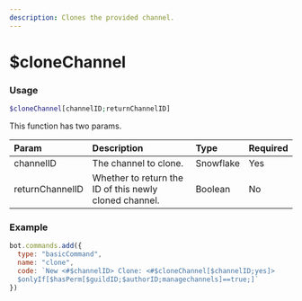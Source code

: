```yaml
---
description: Clones the provided channel.
---
```


# $cloneChannel
### Usage
```php
$cloneChannel[channelID;returnChannelID]
```
This function has two params.

| Param | Description | Type | Required |
| :--- | :--- | :--- | :--- |
| channelID | The channel to clone. | Snowflake | Yes |
| returnChannelID | Whether to return the ID of this newly cloned channel. | Boolean | No |

### Example
```javascript
bot.commands.add({
  type: "basicCommand",
  name: "clone",
  code: `New <#$channelID> Clone: <#$cloneChannel[$channelID;yes]>
  $onlyIf[$hasPerm[$guildID;$authorID;managechannels]==true;]`
})
```
